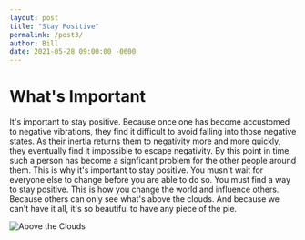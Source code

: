 ```yaml
---
layout: post
title: "Stay Positive"
permalink: /post3/
author: Bill
date: 2021-05-28 09:00:00 -0600
---
```


# What's Important
It's important to stay positive. Because once one has become accustomed to negative vibrations, they find it
difficult to avoid falling into those negative states. As their inertia returns them to negativity more and more quickly, they eventually find it impossible to escape negativity. By this point in time, such a person has become
a signficant problem for the other people around them. This is why it's important to stay positive. You musn't wait for everyone else to change before you are able to do so. You must find a way to stay positive. This is how you change the world and influence others. Because others can only see what's above the clouds. And because we can't have it all, it's so beautiful to have any piece of the pie.

![Above the Clouds](/above_the_clouds.jpg)